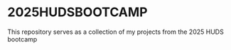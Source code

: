 # 2025HUDSBOOTCAMP

This repository serves as a collection of my projects from the 2025 HUDS bootcamp
